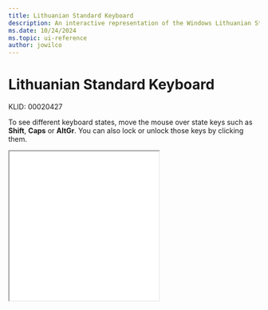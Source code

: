 ```yaml
---
title: Lithuanian Standard Keyboard
description: An interactive representation of the Windows Lithuanian Standard keyboard. To see different keyboard states, click or move the mouse over the state keys.
ms.date: 10/24/2024
ms.topic: ui-reference
author: jowilco
---
```


# Lithuanian Standard Keyboard

KLID: 00020427

To see different keyboard states, move the mouse over state keys such as **Shift**, **Caps** or **AltGr**. You can also lock or unlock those keys by clicking them.

<iframe src="kbdlt2.html" height="300"></iframe>
